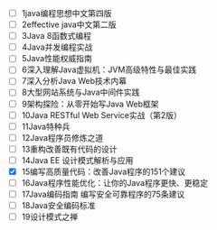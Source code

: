 - [ ] 1java编程思想中文第四版
- [ ] 2effective java中文第二版
- [ ] 3Java 8函数式编程
- [ ] 4Java并发编程实战
- [ ] 5Java性能权威指南
- [ ] 6深入理解Java虚拟机：JVM高级特性与最佳实践
- [ ] 7深入分析Java Web技术内幕
- [ ] 8大型网站系统与Java中间件实践
- [ ] 9架构探险：从零开始写Java Web框架
- [ ] 10Java RESTful Web Service实战（第2版）
- [ ] 11Java特种兵
- [ ] 12Java程序员修炼之道
- [ ] 13重构改善既有代码的设计
- [ ] 14Java EE 设计模式解析与应用
- [x] 15编写高质量代码：改善Java程序的151个建议
- [ ] 16Java程序性能优化：让你的Java程序更快、更稳定
- [ ] 17Java编码指南 编写安全可靠程序的75条建议
- [ ] 18Java安全编码标准
- [ ] 19设计模式之禅
